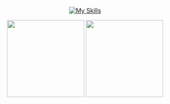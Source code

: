 
<div align="center">


[![My Skills](https://skills.thijs.gg/icons?i=go,py,nodejs,bash,mongodb,mysql,postgres,neovim,vscode,docker,linux,git,postman&theme=light)](https://skills.thijs.gg)
 

<div>
<div>
<img height="180em" src="http://github-profile-summary-cards.vercel.app/api/cards/profile-details?username=josefreitas788&theme=dark&include_all_commits=true&count_private=true"/>
<img height="180em" src="https://github-readme-stats.vercel.app/api/top-langs/?username=josefreitas788&theme=dark&hide_border=true&include_all_commits=true&count_private=true&layout=compact&show_icons=true"/>
</div>
<!--
## 🏆GitHub Trophies
![](https://github-profile-trophy.vercel.app/?username=josefreitas788&theme=radical&no-frame=false&no-bg=false)
-->

 
